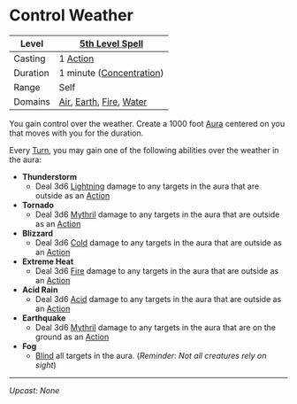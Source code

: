 # Control Weather

| Level    | [5th Level Spell](5th%20Level%20Spells.md)                                                                                                                               |
| -------- | ------------------------------------------------------------------------------------------------------------------------------------------------------------------------ |
| Casting  | 1 [Action](../../../../Game%20Procedures/Core%20Procedures/Action.md)                                                                                                                      |
| Duration | 1 minute ([Concentration](../../Concentration.md))                                                                                                       |
| Range    | Self                                                                                                                                                                     |
| Domains  | [Air](../../Spell%20Domains/Air.md), [Earth](../../Spell%20Domains/Earth.md), [Fire](../../Spell%20Domains/Fire.md), [Water](../../Spell%20Domains/Water.md) |

You gain control over the weather. Create a 1000 foot [Aura](../../Areas%20of%20Effect/Aura.md) centered on you that moves with you for the duration.

Every [Turn](../../../../Game%20Procedures/Core%20Procedures/Turn.md), you may gain one of the following abilities over the weather in the aura:

- **Thunderstorm**
	- Deal 3d6 [Lightning](../../../../Game%20Procedures/Combat/Damage%20Types/Lightning.md) damage to any targets in the aura that are outside as an [Action](../../../../Game%20Procedures/Core%20Procedures/Action.md)
- **Tornado**
	- Deal 3d6 [Mythril](../../../Spellcasting/Mythril.md) damage to any targets in the aura that are outside as an [Action](../../../../Game%20Procedures/Core%20Procedures/Action.md)
- **Blizzard**
	- Deal 3d6 [Cold](../../../../Game%20Procedures/Combat/Damage%20Types/Cold.md) damage to any targets in the aura that are outside as an [Action](../../../../Game%20Procedures/Core%20Procedures/Action.md)
- **Extreme Heat**
	- Deal 3d6 [Fire](../../Spell%20Domains/Fire.md) damage to any targets in the aura that are outside as an [Action](../../../../Game%20Procedures/Core%20Procedures/Action.md)
- **Acid Rain**
	- Deal 3d6 [Acid](../../../../Game%20Procedures/Combat/Damage%20Types/Acid.md) damage to any targets in the aura that are outside as an [Action](../../../../Game%20Procedures/Core%20Procedures/Action.md)
- **Earthquake**
	- Deal 3d6 [Mythril](../../../Spellcasting/Mythril.md) damage to any targets in the aura that are on the ground as an [Action](../../../../Game%20Procedures/Core%20Procedures/Action.md)
- **Fog**
	- [Blind](../../../../Game%20Procedures/Conditions/Blinded.md) all targets in the aura. (*Reminder: Not all creatures rely on sight*)

---
*Upcast: None*
